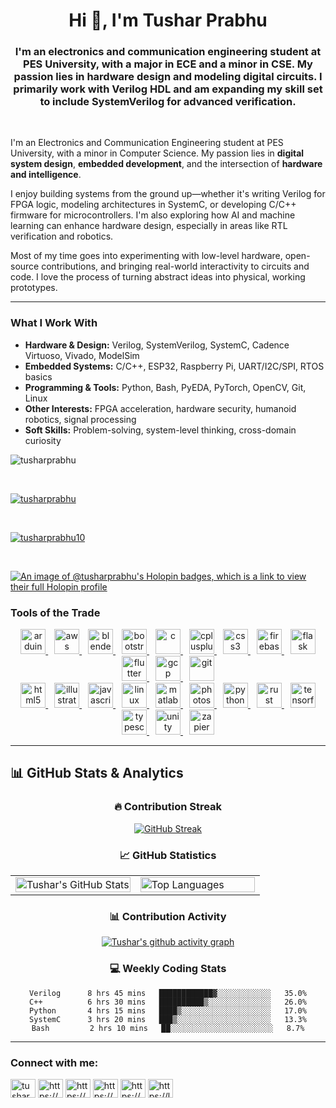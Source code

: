 <h1 align="center">Hi 👋, I'm Tushar Prabhu</h1>
<h3 align="center">I'm an electronics and communication engineering student at PES University, with a major in ECE and a minor in CSE. My passion lies in hardware design and modeling digital circuits. I primarily work with Verilog HDL and am expanding my skill set to include SystemVerilog for advanced verification.</h3>
<br>

I'm an Electronics and Communication Engineering student at PES University, with a minor in Computer Science. My passion lies in **digital system design**, **embedded development**, and the intersection of **hardware and intelligence**.

I enjoy building systems from the ground up—whether it's writing Verilog for FPGA logic, modeling architectures in SystemC, or developing C/C++ firmware for microcontrollers. I'm also exploring how AI and machine learning can enhance hardware design, especially in areas like RTL verification and robotics.

Most of my time goes into experimenting with low-level hardware, open-source contributions, and bringing real-world interactivity to circuits and code. I love the process of turning abstract ideas into physical, working prototypes.

---

### What I Work With

- **Hardware & Design:** Verilog, SystemVerilog, SystemC, Cadence Virtuoso, Vivado, ModelSim
- **Embedded Systems:** C/C++, ESP32, Raspberry Pi, UART/I2C/SPI, RTOS basics
- **Programming & Tools:** Python, Bash, PyEDA, PyTorch, OpenCV, Git, Linux
- **Other Interests:** FPGA acceleration, hardware security, humanoid robotics, signal processing
- **Soft Skills:** Problem-solving, system-level thinking, cross-domain curiosity


<p align="left"> <img src="https://komarev.com/ghpvc/?username=tusharprabhu&label=Profile%20views&color=0e75b6&style=flat" alt="tusharprabhu" /> </p>
<br>

<p align="left"> <a href="https://github.com/ryo-ma/github-profile-trophy"><img src="https://github-profile-trophy.vercel.app/?username=tusharprabhu&theme=aura&row=1&column=9&margin-w=5&margin-h=5" alt="tusharprabhu" /></a> </p>
<br>

<p align="left"> <a href="https://twitter.com/tusharprabhu10" target="blank"><img src="https://img.shields.io/twitter/follow/tusharprabhu10?logo=twitter&style=for-the-badge" alt="tusharprabhu10" /></a> </p>
<br>
  
[![An image of @tusharprabhu's Holopin badges, which is a link to view their full Holopin profile](https://holopin.me/tusharprabhu)](https://holopin.io/@tusharprabhu)

### Tools of the Trade
<p align="center">
  <a href="https://www.arduino.cc/" target="_blank" rel="noreferrer" style="margin: 5px;"> 
    <img src="https://cdn.jsdelivr.net/gh/devicons/devicon/icons/arduino/arduino-original-wordmark.svg" alt="arduino" width="40" height="40"/> 
  </a>
  <a href="https://aws.amazon.com" target="_blank" rel="noreferrer" style="margin: 5px;"> 
    <img src="https://cdn.jsdelivr.net/gh/devicons/devicon/icons/amazonwebservices/amazonwebservices-original-wordmark.svg" alt="aws" width="40" height="40"/> 
  </a>
  <a href="https://www.blender.org/" target="_blank" rel="noreferrer" style="margin: 5px;"> 
    <img src="https://cdn.jsdelivr.net/gh/devicons/devicon/icons/blender/blender-original-wordmark.svg" alt="blender" width="40" height="40"/> 
  </a>
  <a href="https://getbootstrap.com" target="_blank" rel="noreferrer" style="margin: 5px;"> 
    <img src="https://cdn.jsdelivr.net/gh/devicons/devicon/icons/bootstrap/bootstrap-original-wordmark.svg" alt="bootstrap" width="40" height="40"/> 
  </a>
  <a href="https://www.cprogramming.com/" target="_blank" rel="noreferrer" style="margin: 5px;"> 
    <img src="https://cdn.jsdelivr.net/gh/devicons/devicon/icons/c/c-original.svg" alt="c" width="40" height="40"/> 
  </a>
  <a href="https://www.w3schools.com/cpp/" target="_blank" rel="noreferrer" style="margin: 5px;"> 
    <img src="https://cdn.jsdelivr.net/gh/devicons/devicon/icons/cplusplus/cplusplus-original.svg" alt="cplusplus" width="40" height="40"/> 
  </a>
  <a href="https://www.w3schools.com/css/" target="_blank" rel="noreferrer" style="margin: 5px;"> 
    <img src="https://cdn.jsdelivr.net/gh/devicons/devicon/icons/css3/css3-original-wordmark.svg" alt="css3" width="40" height="40"/> 
  </a>
  <a href="https://firebase.google.com/" target="_blank" rel="noreferrer" style="margin: 5px;"> 
    <img src="https://cdn.jsdelivr.net/gh/devicons/devicon/icons/firebase/firebase-plain-wordmark.svg" alt="firebase" width="40" height="40"/> 
  </a>
  <a href="https://flask.palletsprojects.com/" target="_blank" rel="noreferrer" style="margin: 5px;"> 
    <img src="https://cdn.jsdelivr.net/gh/devicons/devicon/icons/flask/flask-original-wordmark.svg" alt="flask" width="40" height="40"/> 
  </a>
  <a href="https://flutter.dev" target="_blank" rel="noreferrer" style="margin: 5px;"> 
    <img src="https://cdn.jsdelivr.net/gh/devicons/devicon/icons/flutter/flutter-original.svg" alt="flutter" width="40" height="40"/> 
  </a>
  <a href="https://cloud.google.com" target="_blank" rel="noreferrer" style="margin: 5px;"> 
    <img src="https://cdn.jsdelivr.net/gh/devicons/devicon/icons/googlecloud/googlecloud-original-wordmark.svg" alt="gcp" width="40" height="40"/> 
  </a>
  <a href="https://git-scm.com/" target="_blank" rel="noreferrer" style="margin: 5px;"> 
    <img src="https://cdn.jsdelivr.net/gh/devicons/devicon/icons/git/git-original-wordmark.svg" alt="git" width="40" height="40"/> 
  </a>
  <br/>
  <a href="https://www.w3.org/html/" target="_blank" rel="noreferrer" style="margin: 5px;"> 
    <img src="https://cdn.jsdelivr.net/gh/devicons/devicon/icons/html5/html5-original-wordmark.svg" alt="html5" width="40" height="40"/> 
  </a>
  <a href="https://www.adobe.com/in/products/illustrator.html" target="_blank" rel="noreferrer" style="margin: 5px;"> 
    <img src="https://cdn.jsdelivr.net/gh/devicons/devicon/icons/illustrator/illustrator-plain.svg" alt="illustrator" width="40" height="40"/> 
  </a>
  <a href="https://developer.mozilla.org/en-US/docs/Web/JavaScript" target="_blank" rel="noreferrer" style="margin: 5px;"> 
    <img src="https://cdn.jsdelivr.net/gh/devicons/devicon/icons/javascript/javascript-original.svg" alt="javascript" width="40" height="40"/> 
  </a>
  <a href="https://www.linux.org/" target="_blank" rel="noreferrer" style="margin: 5px;"> 
    <img src="https://cdn.jsdelivr.net/gh/devicons/devicon/icons/linux/linux-original.svg" alt="linux" width="40" height="40"/> 
  </a>
  <a href="https://www.mathworks.com/" target="_blank" rel="noreferrer" style="margin: 5px;"> 
    <img src="https://cdn.jsdelivr.net/gh/devicons/devicon/icons/matlab/matlab-original.svg" alt="matlab" width="40" height="40"/> 
  </a>
  <a href="https://www.photoshop.com/en" target="_blank" rel="noreferrer" style="margin: 5px;"> 
    <img src="https://cdn.jsdelivr.net/gh/devicons/devicon/icons/photoshop/photoshop-plain.svg" alt="photoshop" width="40" height="40"/> 
  </a>
  <a href="https://www.python.org" target="_blank" rel="noreferrer" style="margin: 5px;"> 
    <img src="https://cdn.jsdelivr.net/gh/devicons/devicon/icons/python/python-original-wordmark.svg" alt="python" width="40" height="40"/> 
  </a>
  <a href="https://www.rust-lang.org" target="_blank" rel="noreferrer" style="margin: 5px;"> 
    <img src="https://cdn.jsdelivr.net/gh/devicons/devicon/icons/rust/rust-plain.svg" alt="rust" width="40" height="40"/> 
  </a>
  <a href="https://www.tensorflow.org" target="_blank" rel="noreferrer" style="margin: 5px;"> 
    <img src="https://cdn.jsdelivr.net/gh/devicons/devicon/icons/tensorflow/tensorflow-original-wordmark.svg" alt="tensorflow" width="40" height="40"/> 
  </a>
  <a href="https://www.typescriptlang.org/" target="_blank" rel="noreferrer" style="margin: 5px;"> 
    <img src="https://cdn.jsdelivr.net/gh/devicons/devicon/icons/typescript/typescript-original.svg" alt="typescript" width="40" height="40"/> 
  </a>
  <a href="https://unity.com/" target="_blank" rel="noreferrer" style="margin: 5px;"> 
    <img src="https://cdn.jsdelivr.net/gh/devicons/devicon/icons/unity/unity-original-wordmark.svg" alt="unity" width="40" height="40"/> 
  </a>
  <a href="https://zapier.com" target="_blank" rel="noreferrer" style="margin: 5px;"> 
    <img src="https://cdn.simpleicons.org/zapier/FF4A00" alt="zapier" width="40" height="40"/> 
  </a> 
</p>

---

## 📊 GitHub Stats & Analytics

<div align="center">

### 🔥 Contribution Streak
[![GitHub Streak](https://streak-stats.demolab.com?user=tusharprabhu&theme=dark&hide_border=true&border_radius=10&date_format=M%20j%5B%2C%20Y%5D)](https://git.io/streak-stats)

### 📈 GitHub Statistics
<table width="100%">
  <tr>
    <td width="50%">
      <img src="https://github-readme-stats.vercel.app/api?username=tusharprabhu&show_icons=true&theme=dark&hide_border=true&count_private=true&include_all_commits=true" alt="Tushar's GitHub Stats" width="100%" />
    </td>
    <td width="50%">
      <img src="https://github-readme-stats.vercel.app/api/top-langs?username=tusharprabhu&show_icons=true&locale=en&layout=compact&theme=dark&hide_border=true&langs_count=8" alt="Top Languages" width="100%" />
    </td>
  </tr>
</table>

### 📊 Contribution Activity
[![Tushar's github activity graph](https://github-readme-activity-graph.vercel.app/graph?username=tusharprabhu&bg_color=0d1117&color=58a6ff&line=58a6ff&point=ffffff&area=true&hide_border=true)](https://github.com/ashutosh00710/github-readme-activity-graph)

### 💻 Weekly Coding Stats
<!--START_SECTION:waka-->
```text
Verilog      8 hrs 45 mins   ████████████▓░░░░░░░░░░░░   35.0%
C++          6 hrs 30 mins   ██████████▒░░░░░░░░░░░░░░   26.0%
Python       4 hrs 15 mins   ████▒░░░░░░░░░░░░░░░░░░░░   17.0%
SystemC      3 hrs 20 mins   ███▒░░░░░░░░░░░░░░░░░░░░░   13.3%
Bash         2 hrs 10 mins   ██░░░░░░░░░░░░░░░░░░░░░░░   8.7%
```
<!--END_SECTION:waka-->

</div>

---

<h3 align="left">Connect with me:</h3>
<p align="left">
<a href="https://twitter.com/tusharprabhu10" target="blank"><img align="center" src="https://raw.githubusercontent.com/rahuldkjain/github-profile-readme-generator/master/src/images/icons/Social/twitter.svg" alt="tusharprabhu10" height="30" width="40" /></a>
<a href="[https://linkedin.com/in/https://www.linkedin.com/in/tushar-prabhu-51a283177/](https://www.linkedin.com/in/tushar-prabhuu/)" target="blank"><img align="center" src="https://raw.githubusercontent.com/rahuldkjain/github-profile-readme-generator/master/src/images/icons/Social/linked-in-alt.svg" alt="https://www.linkedin.com/in/tushar-prabhu-51a283177/" height="30" width="40" /></a>
<a href="https://fb.com/https://www.facebook.com/tushar.prabhu.359/" target="blank"><img align="center" src="https://raw.githubusercontent.com/rahuldkjain/github-profile-readme-generator/master/src/images/icons/Social/facebook.svg" alt="https://www.facebook.com/tushar.prabhu.359/" height="30" width="40" /></a>
<a href="https://instagram.com/https://www.instagram.com/tushar_prabhuu/" target="blank"><img align="center" src="https://raw.githubusercontent.com/rahuldkjain/github-profile-readme-generator/master/src/images/icons/Social/instagram.svg" alt="https://www.instagram.com/tushar_prabhuu/" height="30" width="40" /></a>
<a href="https://www.hackerrank.com/https://www.hackerrank.com/profile/tushh" target="blank"><img align="center" src="https://raw.githubusercontent.com/rahuldkjain/github-profile-readme-generator/master/src/images/icons/Social/hackerrank.svg" alt="https://www.hackerrank.com/profile/tushh" height="30" width="40" /></a>
<a href="https://www.leetcode.com/https://leetcode.com/tusharprabhu2004/" target="blank"><img align="center" src="https://raw.githubusercontent.com/rahuldkjain/github-profile-readme-generator/master/src/images/icons/Social/leet-code.svg" alt="https://leetcode.com/tusharprabhu2004/" height="30" width="40" /></a>
</p>
